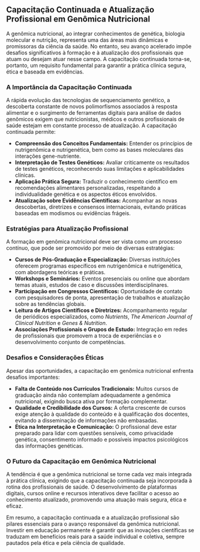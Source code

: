 
## Capacitação Continuada e Atualização Profissional em Genômica Nutricional

A genômica nutricional, ao integrar conhecimentos de genética, biologia molecular e nutrição, representa uma das áreas mais dinâmicas e promissoras da ciência da saúde. No entanto, seu avanço acelerado impõe desafios significativos à formação e à atualização dos profissionais que atuam ou desejam atuar nesse campo. A capacitação continuada torna-se, portanto, um requisito fundamental para garantir a prática clínica segura, ética e baseada em evidências.

### A Importância da Capacitação Continuada

A rápida evolução das tecnologias de sequenciamento genético, a descoberta constante de novos polimorfismos associados à resposta alimentar e o surgimento de ferramentas digitais para análise de dados genômicos exigem que nutricionistas, médicos e outros profissionais de saúde estejam em constante processo de atualização. A capacitação continuada permite:

- **Compreensão dos Conceitos Fundamentais:** Entender os princípios de nutrigenômica e nutrigenética, bem como as bases moleculares das interações gene-nutriente.
- **Interpretação de Testes Genéticos:** Avaliar criticamente os resultados de testes genéticos, reconhecendo suas limitações e aplicabilidades clínicas.
- **Aplicação Prática Segura:** Traduzir o conhecimento científico em recomendações alimentares personalizadas, respeitando a individualidade genética e os aspectos éticos envolvidos.
- **Atualização sobre Evidências Científicas:** Acompanhar as novas descobertas, diretrizes e consensos internacionais, evitando práticas baseadas em modismos ou evidências frágeis.

### Estratégias para Atualização Profissional

A formação em genômica nutricional deve ser vista como um processo contínuo, que pode ser promovido por meio de diversas estratégias:

- **Cursos de Pós-Graduação e Especialização:** Diversas instituições oferecem programas específicos em nutrigenômica e nutrigenética, com abordagens teóricas e práticas.
- **Workshops e Seminários:** Eventos presenciais ou online que abordam temas atuais, estudos de caso e discussões interdisciplinares.
- **Participação em Congressos Científicos:** Oportunidade de contato com pesquisadores de ponta, apresentação de trabalhos e atualização sobre as tendências globais.
- **Leitura de Artigos Científicos e Diretrizes:** Acompanhamento regular de periódicos especializados, como *Nutrients*, *The American Journal of Clinical Nutrition* e *Genes & Nutrition*.
- **Associações Profissionais e Grupos de Estudo:** Integração em redes de profissionais que promovem a troca de experiências e o desenvolvimento conjunto de competências.

### Desafios e Considerações Éticas

Apesar das oportunidades, a capacitação em genômica nutricional enfrenta desafios importantes:

- **Falta de Conteúdo nos Currículos Tradicionais:** Muitos cursos de graduação ainda não contemplam adequadamente a genômica nutricional, exigindo busca ativa por formação complementar.
- **Qualidade e Credibilidade dos Cursos:** A oferta crescente de cursos exige atenção à qualidade do conteúdo e à qualificação dos docentes, evitando a disseminação de informações não embasadas.
- **Ética na Interpretação e Comunicação:** O profissional deve estar preparado para lidar com questões sensíveis, como privacidade genética, consentimento informado e possíveis impactos psicológicos das informações genéticas.

### O Futuro da Capacitação em Genômica Nutricional

A tendência é que a genômica nutricional se torne cada vez mais integrada à prática clínica, exigindo que a capacitação continuada seja incorporada à rotina dos profissionais de saúde. O desenvolvimento de plataformas digitais, cursos online e recursos interativos deve facilitar o acesso ao conhecimento atualizado, promovendo uma atuação mais segura, ética e eficaz.

Em resumo, a capacitação continuada e a atualização profissional são pilares essenciais para o avanço responsável da genômica nutricional. Investir em educação permanente é garantir que as inovações científicas se traduzam em benefícios reais para a saúde individual e coletiva, sempre pautados pela ética e pela ciência de qualidade.
```
